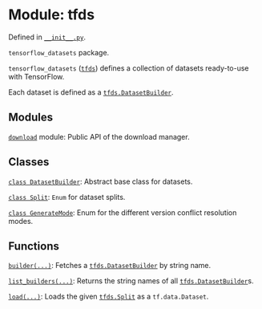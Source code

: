 <div itemscope itemtype="http://developers.google.com/ReferenceObject">
<meta itemprop="name" content="tfds" />
<meta itemprop="path" content="Stable" />
</div>

# Module: tfds



Defined in [`__init__.py`](https://github.com/tensorflow/datasets/tree/master/tensorflow_datasets/__init__.py).

`tensorflow_datasets` package.

`tensorflow_datasets` (<a href="./tfds.md"><code>tfds</code></a>) defines a collection of datasets ready-to-use
with TensorFlow.

Each dataset is defined as a <a href="./tfds/DatasetBuilder.md"><code>tfds.DatasetBuilder</code></a>.

## Modules

[`download`](./tfds/download.md) module: Public API of the download manager.

## Classes

[`class DatasetBuilder`](./tfds/DatasetBuilder.md): Abstract base class for datasets.

[`class Split`](./tfds/Split.md): `Enum` for dataset splits.

[`class GenerateMode`](./tfds/download/GenerateMode.md): Enum for the different version conflict resolution modes.

## Functions

[`builder(...)`](./tfds/builder.md): Fetches a <a href="./tfds/DatasetBuilder.md"><code>tfds.DatasetBuilder</code></a> by string name.

[`list_builders(...)`](./tfds/list_builders.md): Returns the string names of all <a href="./tfds/DatasetBuilder.md"><code>tfds.DatasetBuilder</code></a>s.

[`load(...)`](./tfds/load.md): Loads the given <a href="./tfds/Split.md"><code>tfds.Split</code></a> as a `tf.data.Dataset`.

